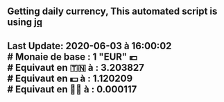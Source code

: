 ## Getting daily currency, This automated script is using [jq](https://stedolan.github.io/jq/)
## Last Update:  2020-06-03 à 16:00:02 </br># Monaie de base : 1 "EUR" 💶 </br> # Equivaut en 🇹🇳 à :  3.203827 </br> # Equivaut en 💵 à : 1.120209</br> # Equivaut en 🐱‍💻 à :  0.000117
